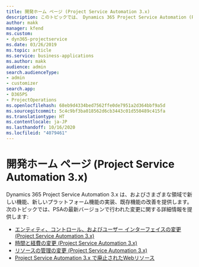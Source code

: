 ```yaml
---
title: 開発ホーム ページ (Project Service Automation 3.x)
description: このトピックでは、 Dynamics 365 Project Service Automation (PSA) バージョン 3.x の開発情報を提供するトピックへのリンクを提供します。
author: makk
manager: kfend
ms.custom:
- dyn365-projectservice
ms.date: 03/26/2019
ms.topic: article
ms.service: business-applications
ms.author: makk
audience: admin
search.audienceType:
- admin
- customizer
search.app:
- D365PS
- ProjectOperations
ms.openlocfilehash: 68eb9d4334bed7562ffe0de7951a2d364bbf9a5d
ms.sourcegitcommit: 5c4c9bf3ba018562d6cb3443c01d550489c415fa
ms.translationtype: HT
ms.contentlocale: ja-JP
ms.lasthandoff: 10/16/2020
ms.locfileid: "4079461"
---
```

# <a name="development-home-page-project-service-automation-3x"></a>開発ホーム ページ (Project Service Automation 3.x)

Dynamics 365 Project Service Automation 3.x は、およびさまざまな領域で新しい機能、新しいプラットフォーム機能の実装、既存機能の改善を提供します。 次のトピックでは、PSAの最新バージョンで行われた変更に関する詳細情報を提供します:

- [エンティティ、コントロール、およびユーザー インターフェイスの変更 (Project Service Automation 3.x)](../developer-guides/entity-changes-v3.x.md)
- [時間と経費の変更 (Project Service Automation 3.x)](../developer-guides/time-expense-changes-v3.x.md)
- [リソースの管理の変更 (Project Service Automation 3.x)](../developer-guides/resource-management-changes-v3.x.md)
- [Project Service Automation 3.x で廃止されたWebリソース](../developer-guides/web-resources-deprecated-v3.x.md)
